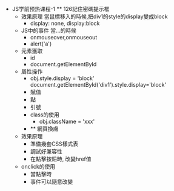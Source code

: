 * JS学前预热课程-1
** 126記住密碼提示框
	- 效果原理
		當鼠標移入的時候,把div1的style的display變成block
		- display: none, display:block
	- JS中的事件
		當...的時候
		- onmouseover,onmouseout
		- alert('a')
	- 元素獲取
		- id
		- document.getElementById
	- 屬性操作
		- obj.style.display = 'block'
		document.getElementById('div1').style.display='block'
		- 賦值
		- 點
		- 引號
		- class的使用
			- obj.className = 'xxx'
		- <label></label>
** 網頁換膚
	- 效果原理
		- 準備幾套CSS樣式表
		- 調試好兼容性
		- 在點擊按鈕時, 改變href值
	- onclick的使用
		- 當點擊時
		- 事件可以隨意改變
